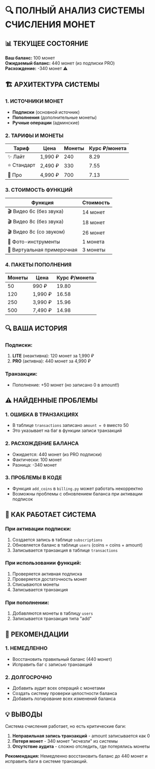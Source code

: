# 🔍 ПОЛНЫЙ АНАЛИЗ СИСТЕМЫ СЧИСЛЕНИЯ МОНЕТ

## 📊 ТЕКУЩЕЕ СОСТОЯНИЕ

**Ваш баланс:** 100 монет  
**Ожидаемый баланс:** 440 монет (из подписки PRO)  
**Расхождение:** -340 монет ⚠️

## 🏗️ АРХИТЕКТУРА СИСТЕМЫ

### 1. ИСТОЧНИКИ МОНЕТ
- **Подписки** (основной источник)
- **Пополнения** (дополнительные монеты)
- **Ручные операции** (админские)

### 2. ТАРИФЫ И МОНЕТЫ
| Тариф | Цена | Монеты | Курс ₽/монета |
|-------|------|--------|---------------|
| ✨ Лайт | 1,990 ₽ | 240 | 8.29 |
| ⭐ Стандарт | 2,490 ₽ | 330 | 7.55 |
| 💎 Про | 4,990 ₽ | 700 | 7.13 |

### 3. СТОИМОСТЬ ФУНКЦИЙ
| Функция | Стоимость |
|---------|-----------|
| 🎬 Видео 6с (без звука) | 14 монет |
| 🎬 Видео 8с (без звука) | 18 монет |
| 🎬 Видео 8с (со звуком) | 26 монет |
| 📸 Фото-инструменты | 1 монета |
| 👗 Виртуальная примерочная | 3 монеты |

### 4. ПАКЕТЫ ПОПОЛНЕНИЯ
| Монеты | Цена | Курс ₽/монета |
|--------|------|---------------|
| 50 | 990 ₽ | 19.80 |
| 120 | 1,990 ₽ | 16.58 |
| 250 | 3,990 ₽ | 15.96 |
| 500 | 7,490 ₽ | 14.98 |

## 🔍 ВАША ИСТОРИЯ

### Подписки:
1. **LITE** (неактивна): 120 монет за 1,990 ₽
2. **PRO** (активна): 440 монет за 4,990 ₽

### Транзакции:
- Пополнение: +50 монет (но записано 0 в amount!)

## ⚠️ НАЙДЕННЫЕ ПРОБЛЕМЫ

### 1. ОШИБКА В ТРАНЗАКЦИЯХ
- В таблице `transactions` записано `amount = 0` вместо 50
- Это указывает на баг в функции записи транзакций

### 2. РАСХОЖДЕНИЕ БАЛАНСА
- Ожидается: 440 монет (из PRO подписки)
- Фактически: 100 монет
- Разница: -340 монет

### 3. ПРОБЛЕМЫ В КОДЕ
- Функция `add_coins` в `billing.py` может работать некорректно
- Возможны проблемы с обновлением баланса при активации подписок

## 🔧 КАК РАБОТАЕТ СИСТЕМА

### При активации подписки:
1. Создается запись в таблице `subscriptions`
2. Обновляется баланс в таблице `users` (coins = coins + amount)
3. Записывается транзакция в таблице `transactions`

### При использовании функций:
1. Проверяется активная подписка
2. Проверяется достаточность монет
3. Списываются монеты
4. Записывается транзакция

### При пополнении:
1. Добавляются монеты в таблицу `users`
2. Записывается транзакция типа "add"

## 🎯 РЕКОМЕНДАЦИИ

### 1. НЕМЕДЛЕННО
- Восстановить правильный баланс (440 монет)
- Исправить баг с записью транзакций

### 2. ДОЛГОСРОЧНО
- Добавить аудит всех операций с монетами
- Создать систему проверки целостности баланса
- Добавить логирование всех изменений баланса

## 💡 ВЫВОДЫ

Система счисления работает, но есть критические баги:
1. **Неправильная запись транзакций** - amount записывается как 0
2. **Потеря монет** - 340 монет "исчезли" из системы
3. **Отсутствие аудита** - сложно отследить, где потерялись монеты

**Рекомендация:** Немедленно восстановить баланс до 440 монет и исправить баги в системе транзакций.

